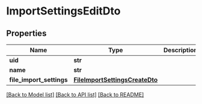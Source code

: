 # ImportSettingsEditDto

## Properties
Name | Type | Description | Notes
------------ | ------------- | ------------- | -------------
**uid** | **str** |  | 
**name** | **str** |  | 
**file_import_settings** | [**FileImportSettingsCreateDto**](FileImportSettingsCreateDto.md) |  | 

[[Back to Model list]](../README.md#documentation-for-models) [[Back to API list]](../README.md#documentation-for-api-endpoints) [[Back to README]](../README.md)

